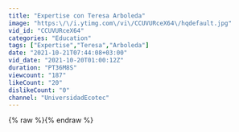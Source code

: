 ```yaml
---
title: "Expertise con Teresa Arboleda"
image: "https:\/\/i.ytimg.com\/vi\/CCUVURceX64\/hqdefault.jpg"
vid_id: "CCUVURceX64"
categories: "Education"
tags: ["Expertise","Teresa","Arboleda"]
date: "2021-10-21T07:44:08+03:00"
vid_date: "2021-10-20T01:00:12Z"
duration: "PT36M8S"
viewcount: "187"
likeCount: "20"
dislikeCount: "0"
channel: "UniversidadEcotec"
---
```

{% raw %}{% endraw %}
